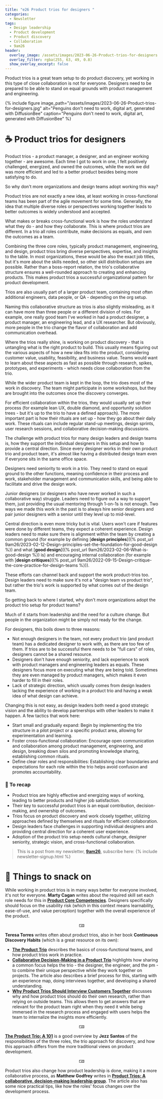 ```yaml
---
title: "e26 Product trios for designers "
categories:
  - Newsletter
tags:
  - Design leadership
  - Product development
  - Product discovery
  - Collaboration
  - 9am26
header:
  overlay_image: /assets/images/2023-06-26-Product-trios-for-designers.jpg
  overlay_filter: rgba(255, 63, 49, 0.8)
  show_overlay_excerpt: false
---
```


Product trios is a great team setup to do product discovery, yet working in this type of close collaboration is not for everyone. Designers need to be prepared to be able to stand on equal grounds with product management and engineering.

{% include figure image_path="/assets/images/2023-06-26-Product-trios-for-designers.jpg" alt="Penguins don't need to work, digital art, generated with DiffusionBee" caption="Penguins don't need to work, digital art, generated with DiffusionBee" %}

# ☕ Product trios for designers

Product trios - a product manager, a designer, and an engineer working together - are awesome. Each time I got to work in one, I felt positively challenged, energized, and owned the outcomes, while the work we did was more efficient and led to a better product besides being more satisfying to do.

So why don't more organizations and design teams adopt working this way? 

Product trios are not exactly a new idea, at least working in cross-functional teams has been part of the agile movement for some time. Generally, the idea that multiple diverse roles or perspectives working together leads to better outcomes is widely understood and accepted. 

What makes or breaks cross-functional work is how the roles understand what they do - and how they collaborate. This is where product trios are different. In a trio all roles contribute, make decisions as equals, and own the outcomes as a team.

Combining the three core roles, typically product management, engineering, and design, product trios bring diverse perspectives, expertise, and insights to the table. In most organizations, these would be also the exact job titles, but it's more about the skills needed, so other skill distribution setups are possible. Rather than a boss-report relation, the trio's collaborative structure ensures a well-rounded approach to creating and enhancing products. This makes product trios a successful organizational pattern for product development.

Trios are also usually part of a larger product team, containing most often additional engineers, data people, or QA - depending on the org setup.

Naming this collaborative structure as trios is also slightly misleading, as it can have more than three people or a different division of roles. For example, one really good team I've worked in had a product designer, a product manager, an engineering lead, and a UX researcher. But obviously, more people in the trio change the flavor of collaboration and add communication overhead.

Where the trios really shine, is working on product discovery - that is untangling what is the right product to build. This usually means figuring out the various aspects of how a new idea fits into the product, considering customer value, usability, feasibility, and business value. Teams would want to learn about these aspects as fast as possible through research, spikes, prototypes, and experiments - which needs close collaboration from the trio.

While the wider product team is kept in the loop, the trio does most of the work in discovery. The team might participate in some workshops, but they are brought into the outcomes once the discovery converges.

For efficient collaboration within the trios, they would usually set up their process (for example lean UX, double diamond, and opportunity solution trees - but it's up to the trio to have a defined approach). The more important part is how their rituals are set up - how they go about their daily work. These rituals can include regular stand-up meetings, design sprints, user research sessions, and collaborative decision-making discussions.

The challenge with product trios for many design leaders and design teams is, how they support the individual designers in this setup and how to provide a central direction. Since every designer works in their own product trio and product team, it's almost like having a distributed design team even if everyone sits in the same office space.

Designers need seniority to work in a trio. They need to stand on equal ground to the other functions, meaning confidence in their process and work, stakeholder management and communication skills, and being able to facilitate and drive the design work.

Junior designers (or designers who have never worked in such a collaborative way) struggle. Leaders need to figure out a way to support them, just providing the usual mentoring through 1-on-1s is not enough. Two ways we made this work in the past is to always hire senior designers and pair junior designers with a senior until they level up to mid-level.

Central direction is even more tricky but is vital. Users won't care if features were done by different teams, they expect a coherent experience. Design leaders need to make sure there is alignment within the team by creating a common ground (for example by defining [**design principles**]({% post_url 9am26/2023-02-12-Design-principles-set-the-foundation-for-good-design %}) and what [**good design**]({% post_url 9am26/2023-02-06-What-is-good-design %}) is) and encouraging internal collaboration (for example with [**design critiques**]({% post_url 9am26/2022-09-15-Design-critique-the-core-practice-for-design-teams %})).

These efforts can channel back and support the work product-trios too. Design leaders need to make sure it's not a "design team vs product trio", but rather the trio's work is supported by what comes out of the design team.

So getting back to where I started, why don't more organizations adopt the product trio setup for product teams? 

Much of it starts from leadership and the need for a culture change. But people in the organization might be simply not ready for the change. 

For designers, this boils down to three reasons:
- Not enough designers in the team, not every product trio (and product team) has a dedicated designer to work with, as there are too few of them.  If trios are to be successful there needs to be "full cars" of roles, designers cannot be a shared resource.
- Designers don't have enough seniority, and lack experience to work with product managers and engineering leaders as equals. These designers focus more on executing what they are being told. Sometimes they are even managed by product managers, which makes it even harder to fill in their roles.
- Lack of strategic direction, which usually comes from design leaders lacking the experience of working in a product trio and having a weak idea of what design can achieve.

Changing this is not easy, as design leaders both need a good strategic vision and the ability to develop partnerships with other leaders to make it happen. A few tactics that work here:
- Start small and gradually expand: Begin by implementing the trio structure in a pilot project or a specific product area, allowing for experimentation and learning.
- Foster cross-functional collaboration: Encourage open communication and collaboration among product management, engineering, and design, breaking down silos and promoting knowledge sharing, establishing common rituals.
- Define clear roles and responsibilities: Establishing clear boundaries and expectations for each role within the trio helps avoid confusion and promotes accountability.

### 🥤 To recap

- Product trios are highly effective and energizing ways of working, leading to better products and higher job satisfaction.
- Their key to successful product trios is an equal contribution, decision-making, and ownership of outcomes.
- Trios focus on product discovery and work closely together, utilizing approaches defined by themselves and rituals for efficient collaboration.
- Design leaders face challenges in supporting individual designers and providing central direction for a coherent user experience.
- Adoption of the product trio setup needs cultural change, designer seniority, strategic vision, and cross-functional collaboration.

> This is a post from my newsletter, **[9am26](https://polgarp.com/categories/newsletter/)**, subscribe here:
> {% include newsletter-signup.html %}

# 🍪 Things to snack on

While working in product trios is in many ways better for everyone involved, it's not for everyone. **Marty Cagan** writes about the required skill set each role needs for this in [**Product Core Competencies**](https://www.svpg.com/product-core-competencies/). Designers specifically should focus on the usability risk (which in this context means learnability, ease-of-use, and value perception) together with the overall experience of the product.

<p style="text-align: center;">🁅</p>

**Teresa Torres** writes often about product trios, also in her book **Continuous Discovery Habits** (which is a great resource on its own):
- [**The Product Trio**](https://www.producttalk.org/2021/05/product-trio/) describes the basics of cross-functional teams, and how product trios work in practice.
- [**Collaborative Decision-Making in a Product Trio**](https://www.producttalk.org/2021/06/decision-making-in-a-product-trio/) highlights how sharing a common focus helps the trio - the designer, the engineer, and the pm - to combine their unique perspective while they work together on projects. The article also describes a brief process for this, starting with an experience map, doing interviews together, and developing a shared understanding.
- [**Why Product Trios Should Interview Customers Together**](https://www.producttalk.org/2020/03/interview-customers-together/) discusses why and how product trios should do their own research, rather than relying on outside teams. This allows them to get answers that are relevant for the product team right when they need it while being immersed in the research process and engaged with users helps the team to internalize the insights more efficiently.

<p style="text-align: center;">🁅</p>

[**The Product Trio: A 101**](https://www.end-game.com/blog/the-product-trio-a-101) is a good overview by **Jezz Santos** of the responsibilities of the three roles, the trio approach for discovery, and how this approach differs from the more traditional views on product development. 

<p style="text-align: center;">🁅</p>

Product trios also change how product leadership is done, making it a more collaborative process, as **Matthew Godfrey** writes in [**Product Trios: A collaborative, decision-making leadership group**](https://medium.com/ingeniouslysimple/product-trios-a-collaborative-decision-making-leadership-group-91ea95453841). The article also has some nice practical tips, like how the roles' focus changes over the development process.